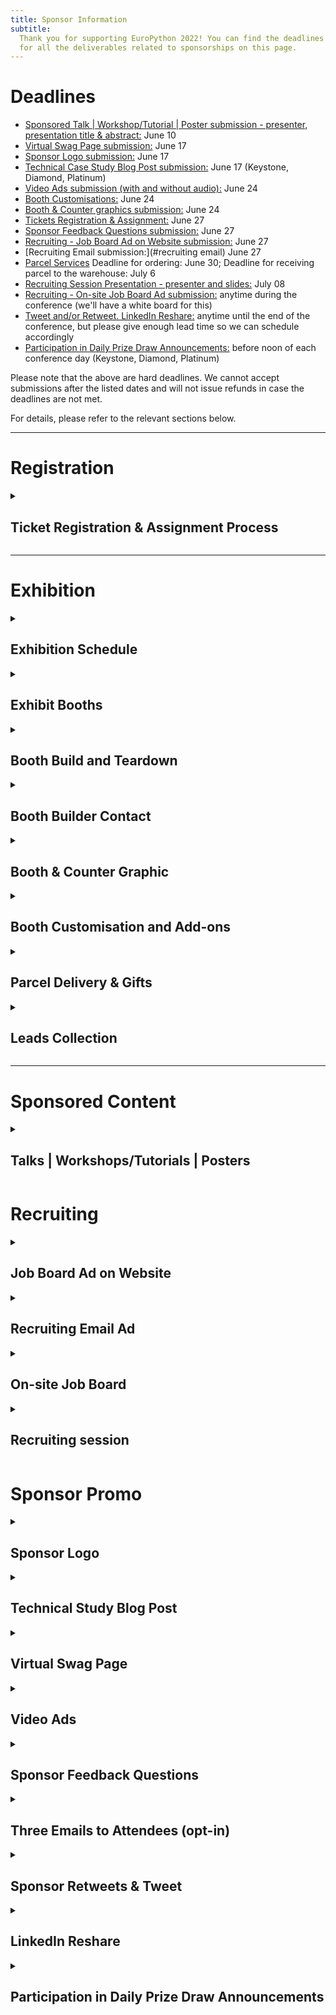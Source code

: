 ```yaml
---
title: Sponsor Information
subtitle:
  Thank you for supporting EuroPython 2022! You can find the deadlines and specs
  for all the deliverables related to sponsorships on this page.
---
```


# Deadlines

- [Sponsored Talk | Workshop/Tutorial | Poster submission - presenter, presentation title & abstract:](#sponsored-content)
  June 10
- [Virtual Swag Page submission:](#virtual-swag-page) June 17
- [Sponsor Logo submission:](#sponsor-logo) June 17
- [Technical Case Study Blog Post submission:](#sponsor-blog-post) June 17
  (Keystone, Diamond, Platinum)
- [Video Ads submission (with and without audio):](#video-ads) June 24
- [Booth Customisations:](#booth-customisations) June 24
- [Booth & Counter graphics submission:](#booth-images) June 24
- [Tickets Registration & Assignment:](#registration) June 27
- [Sponsor Feedback Questions submission:](#sponsor-feedback-questions) June 27
- [Recruiting - Job Board Ad on Website submission:](#job-board-on-website) June
  27
- [Recruiting Email submission:](#recruiting email) June 27
- [Parcel Services](#parcel) Deadline for ordering: June 30; Deadline for
  receiving parcel to the warehouse: July 6
- [Recruiting Session Presentation - presenter and slides:](#recruiting-session)
  July 08
- [Recruiting - On-site Job Board Ad submission:](#on-site-job-board) anytime
  during the conference (we'll have a white board for this)
- [Tweet and/or Retweet. LinkedIn Reshare:](#sponsor-tweet) anytime until the
  end of the conference, but please give enough lead time so we can schedule
  accordingly
- [Participation in Daily Prize Draw Announcements:](#prize-draw) before noon of
  each conference day (Keystone, Diamond, Platinum)

Please note that the above are hard deadlines. We cannot accept submissions
after the listed dates and will not issue refunds in case the deadlines are not
met.

For details, please refer to the relevant sections below.

---

# Registration

<details>
  <summary><h2>Ticket Registration & Assignment Process</h2></summary>

- **Purchase all the complimentary / discounted tickets in bulk** by using the
  voucher links sent to you. They will be sent out to the sponsor
  representative. Please follow the direct email instructions and purchase all
  of the tickets you are entitled to.

- **Assign the tickets** to every team member that you have chosen to attend the
  conference. You can assign them by changing your order details after you make
  the order. Click the order URL in your order confirmation email from
  [support@pretix.eu](mailto:support@pretix.eu) with the **Subject: Your
  order**: **_XXXX_** and amend accordingly.

**_Deadline_** for registering and assigning the tickets: **_June 27_**

</details>

---

# Exhibition

<details>
  <summary><h2>Exhibition Schedule</h2></summary>

**Exhibit Days**: during the three main conference days: **Wednesday to Friday,
13-15 July 2022**.

**Exhibit Hours**: 9:00 - 18:00 on Wednesday & Thursday; 9:00 - 17:00 on Friday.

All booths should be staffed at least during the official breaks. It is highly
recommended that they will be staffed throughout the opening hours, especially
the more prominent ones, such as Keystone and Diamond.

</details>

<details>
  <summary><h2>Exhibit Booths</h2></summary>
  Sponsors of Silver and above will all be assigned a booth, ranging from 6-56 sqm depending on the package.

** Please refer to the
[EuroPython 2022 - Exhibit Booths.pdf](https://drive.google.com/file/d/1k2m9t445G4tpMON1VlGIg-SSgYTsQy5m/view?usp=sharing)
for mockups and what is included in your booth, as part of your sponsorship
package. **

</details>

<details>
  <summary><h2>Booth Build and Teardown</h2></summary>

- Build Time: Tuesday 8:00-16:00; sponsors can enter between 16:00-18:00
- Teardown Time: Friday 17:00; nobody allowed after the teardown starts.

</details>

<details>
  <summary><h2>Booth Builder Contact</h2></summary>
  We have contracted [OBExpo](http://www.obexpo.ie/) to set up and manage the booths. You can reach out to Tony O'Brien with your booth related questions: [tony@obexpo.ie](mailto:tony@obexpo.ie)

</details>

<details>
  <summary><h2 id="booth-images">Booth & Counter Graphic</h2></summary>

**Booth graphic**: All booths include a Wall Banner Graphic that covers the
entire back wall of your booth. **It is highly recommended that you submit a
company specific custom graphic for your booth. The pricing is already included
in your package.**

**You can upgrade to a single Stretched Graphic design. See
[Booth Customisation](#booth-customisations) for details.**

_Note: these wall banners with your graphic can be taken down afterwards for
future reuse._

**Counter graphic**: All booths include at least one counter. Depending on the
booth level, the amount and size can range. **It is highly recommended that you
submit a company specific custom graphic for the counter(s).**

Should you choose not to submit your own graphic, a default EuroPython Society
one will be provided.

  <h4>Graphic Submission Guide</h4>

Graphics should be submitted directly to OBExpo, as specified below:

- Please refer to
  [EuroPython 2022 - Exhibit Booths.pdf](https://drive.google.com/file/d/1k2m9t445G4tpMON1VlGIg-SSgYTsQy5m/view?usp=sharing)
  for the dimensions of the back wall of your booth, and of the counter(s).

**\*Note: Keystone and Diamond booths will need two Wall Banner graphics to
cover the entire back wall.\*\***

- Refer to
  [EuroPython 2022- Booth Order Forms.pdf](https://drive.google.com/file/d/1IhBXgiTWqkH4Pbo100vGHHzj-ZY-CEAl/view?usp=sharing)
  page 8 - _artwork_ for file and delivery specifications.

Note: OBExpo has specifically asked us to emphasise that emailing or using
_WeTransfer_ or _YouSendit_ are their preferred methods of sending the files.
Permission based file sharing systems such as Google Drive or OneDrive are less
preferred.

**Deadline** for submitting Booth Graphics: **2022-06-24**

**Submission Channel**: Contact Tony from OBExpo contact:
[tony@obexpo.ie](tony@obexpo.ie)

</details>

<details>
  <summary><h2 id="booth-customisations">Booth Customisation and Add-ons</h2></summary>
  All booth graphics can be upgraded from the default Wall Banner Graphic to Stretched Graphics.

There are other add-ons you can order, such as TV sets and furniture for your
booth.

For all upgrades and add-on orders, please fill in the
[EuroPython 2022- Booth Order Forms.pdf](https://drive.google.com/file/d/1IhBXgiTWqkH4Pbo100vGHHzj-ZY-CEAl/view?usp=sharing)
and send it to Tony O’Brien from OBExpo directly:
[tony@obexpo.ie](mailto:tony@obexpo.ie)

**Deadline** for ordering booth customisation and addons: **2022-06-24. A 30%
surcharge will apply afterwards.**

**Submission Channel**: Contact Tony from OBExpo:
[tony@obexpo.ie](mailto:tony@obexpo.ie)

</details>

<details>
<summary><h2 id="parcel">Parcel Delivery & Gifts</h2></summary>

We aim to actively reduce the carbon footprint of the EuroPython conference
series. Throughout the planning of the much anticipated EuroPython Dublin, we
are mindful of sustainability. We made the distribution of physical gifts
optional. Instead of staffing bags with your gifts, we give you the freedom to
distribute them at your booth. We strongly encourage you to distribute gifts
made of environmentally friendly materials, to focus on quality rather than
quantity to reduce waste.

Shipping and customs for your goods are handled by
[Interflow](https://www.interflow.ie/).

**Contacts**:

**_NOTE: Caroline is the new designated coordinator overseeing all EuroPython
shipment. Please make sure to contact her for shipping._**

- Caroline Placido -
  [caroline.placido@interflow.ie](caroline.placido@interflow.ie), +353876661561
  (mobile)
- Niall Thompson - [niall@interflow.ie](mailto:niall@interflow.ie), +353 (0)86
  3805000

Here are shipping information provided by Interflow:

- [Shipping Guidelines](https://drive.google.com/file/d/1-I6rj1ISBViVLm_jaXgOxV6GpGQluS9y/view?usp=sharing).
  **Important: Please provide Interflow your Company name, point of contact name
  and email.** Contact Interflow for Details.

- [Freight Order link](https://www.interflow.ie/freight-order-form/).
- [Delivery address and Shipping Label](https://drive.google.com/file/d/15QWQMg51LKZEXKudgopl7B-Ez56EAOJt/view?usp=sharing).

**Deadlines:**

- Deadline for orders: 2022-06-30
- Deadline for receiving to the warehouse: 2022-07-06

If you have any last-minute orders, please contact Interflow and keep them in
the loop.

</details>

<details>
  <summary><h2>Leads Collection</h2></summary>

We don't offer any specific feature for lead collection. You are welcome to talk
to attendees and ask for their information and consent to be contacted. You can
ask for our attendees’ permission to have the QR code of their badge scanned.
These QR codes contain vCard 3.0 records with their name, affiliation and email
addresses. QR code scanners will not be provided but you are free to bring your
own or use any app of your choice to save these contact records. You can also
use the leads for prize draws, games, party invites or other attendee
interaction ideas.

Friendly reminder: the data collection process is subject to
[GDPR](https://gdpr.eu/what-is-gdpr/). And our
[Code of Conduct](https://www.europython-society.org/coc/) should be adhered to
at all times.

</details>

---

# Sponsored Content

<details>
  <summary><h2>Talks | Workshops/Tutorials | Posters</h2></summary>

As part of your sponsorship package, it might include a sponsored talk,
workshop/tutorial or poster session. You can find the details for each:

- <b>Sponsored Talk</b>: a 30 min slot as part of the official conference
  schedule during the Conference Days (13-15 July, 2022)
- <b>Sponsored Workshop/Tutorial</b>: a 180 min slot as part of the official
  conference schedule during the Workshop/Tutorial Days (11-12 July, 2022)
- <b>Sponsored Poster</b>: the poster will be displayed on the poster wall
  during the Conference Days. A dedicated presentation slot will be allocated to
  the presenter for targeted interactions.

You can check out previous years’ lineup for inspiration:
[2021 Programme](https://ep2021.europython.eu/schedule/),
[2020 Programme](https://ep2020.europython.eu/schedule/),
[2019 Programme](https://ep2019.europython.eu/schedule.html)

**Deadline** for informing us of the presenter, presentation title & abstract or
poster PDF: **2022-06-10**

**Submission Channel**: [sponsoring@europython.eu](sponsoring@europython.eu)

</details>

# Recruiting

<details>
  <summary><h2 id="job-board-on-website">Job Board Ad on Website</h2></summary>

All sponsors with sponsorship levels Bronze and above are eligible for posting a
job ad on our [Job-board page](https://ep2022.europython.eu/job-board/) . If you
are interested in submitting an ad, please send the job ad to
[EuroPython 2022 Sponsor Assets Submission Form](https://forms.gle/dTzkh8BCMn77gGMSA).
We will then place it on the website after review.

We will post a maximum of **three** job ads per sponsor. Please include a short
company introduction, the job title, a short job description and a contact
address.

For an example of how this looks like, please check out the
[2021 Job Board](https://ep2021.europython.eu/sponsor/job-board/).

**Deadline** for sending in the text for Job Board Ad on Website:
**2022-06-27**.

**Submission Channel**:

[EuroPython 2022 Sponsor Assets Submission Form](https://forms.gle/dTzkh8BCMn77gGMSA)

</details>

<details>
  <summary><h2 id="recruiting email">Recruiting Email Ad</h2></summary>

For all sponsors with sponsorship levels silver and above, if you are interested
in us sending a recruiting email on your behalf, please submit the following
information to
[EuroPython 2022 Sponsor Assets Submission Form](https://forms.gle/dTzkh8BCMn77gGMSA):

- title
- description (up to 100 words)
- A URL to the recruiting ad on your own website.

We will send these during the event to the attendees who have opted in to
receive job ads from sponsors.

**Deadline** for or sending in the text for the Recruiting Email Ad:
**2022-06-27**

**Submission Channel**:
[EuroPython 2022 Sponsor Assets Submission Form](https://forms.gle/dTzkh8BCMn77gGMSA)

</details>

<details>
<summary><h2 id="on-site-job-board">On-site Job Board</h2></summary>

For your recruiting ad on the on-site job-board, you can bring along a printed
ad and pin it on the whiteboard yourself.

</details>

<details>
  <summary><h2 id="recruiting-session">Recruiting session</h2></summary>

The 45 min recruiting session will take place during one of the Conference Days
(13-15 July). The exact details will be confirmed at a later date along with the
conference schedule.

The recruiting session will give each sponsor a chance to give a 3 minute pitch,
presenting their company and their job offers. Attendees can then go to your
booth to have direct follow-up chats with you. Please remember to specify the
location of your booth so that attendees can find and talk to you.

Please register your interest by sending an email with the subject "**EuroPython
2022 Sponsor Recruiting session**: **_your company name_**" to
[sponsoring@europython.eu](sponsoring@europython.eu), before **8th July** with
the following information:

- Name of your company
- Name and email of the person giving the pitch for your company
- Will you be using slides?
- If you are using slides, please send the file to us as backup in the same
  email, within the same deadline.

You can also check out the
[2019 Recruiting Session](https://youtu.be/HHiEQRX7nO4) to get an idea how it
looked like in our last in-person conference.

**Deadline** for submitting Recruiting Session Presentation: **2022-07-08**.

**Submission Channel**: [sponsoring@europython.eu](sponsoring@europython.eu)

</details>

# Sponsor Promo

<details>
  <summary><h2 id="sponsor-logo">Sponsor Logo</h2></summary>

Your company's logo will be put together in various promotional materials, both
in digital and print media. You should have already been asked to submit your
logo both in PNG and a vector format (SVG, PDF, etc), when you sign up as a
sponsor.

If you fail to submit your logo at the time of signup or before 17th June, your
logo might not be included in some printing materials.

**Deadline** for submitting sponsor logo: **2022-06-17**

**Submission Channel**: when you sign up as a sponsor or email
[sponsoring@europython.eu](sponsoring@europython.eu) later.

</details>
<details>
  <summary><h2 id="sponsor-blog-post">Technical Study Blog Post</h2></summary>

For Platinum, Diamond and Keystone Level sponsors, we will run blog posts
highlighting the sponsor. The Communications team can help you craft a technical
case study blog post. They will be posted on EuroPython's
[dev.to](https://dev.to/t/europython).

Separately, Diamond and Keystone sponsors get to write one extra technical case
study blog post to be published on our regular
[EuroPython Blog](https://blog.europython.eu/), which also goes to our Twitter
account and mailing lists. You may also opt to cross post the same blog across
dev.to and the EuropPython blog.

For each blog post, we will require **at least 3 paragraphs** of text and
ideally a picture we can use (if you don't have a picture, we can use your logo
as well).

The text should be written to highlight technical case study related to Python,
e.g. how you solved a problem or improved performance with Python. It should
address a technically oriented audience.

You can check out the
[2020 Keystone Sponsor blog post](https://blog.europython.eu/europython-2020-introducing-our-keystone-sponsor/)
to get an idea.

Some good technical case Study examples:

- [A closer look at the research to help AI see more skin tones](https://blog.google/technology/research/ai-monk-scale-skin-tone-story/)
- [Bloomberg publishes Memray](https://www.bloomberg.com/company/stories/bloomberg-memray-open-source-profiler-python-code/)
- [Accelerated Inference with Optimum and Transformers Pipelines](https://huggingface.co/blog/optimum-inference)

Feel free to tie in any talk/special event you are organising at our conference
at the end. After you've sent in the draft, we will forward it to our
Communications Team for editing.

**Deadline** for sending the Blog Post text and picture: **2022-06-17**

**Submission Channel**:
[sponsoring@europython.eu](sponsoring@europython.eu)

</details>

<details>
  <summary><h2 id="virtual-swag-page">Virtual Swag Page</h2></summary>

Sponsors of Silver and above can be featured on our Virtual Swag Page of the
website. We will list the page on our website as a swag page. If you have
prepared any coupon codes, digital gifts, we can distribute them for you via the
page. What you are eligible to submit depends on your sponsorship level:

- **Silver**: Submit a URL that features any promotional campaign for our
  attendees. Link is clickable from your company logo. If you do not have a URL
  campaign, but would rather submit graphics, we can also link to that.
- **Gold & Platinum**: Submit a PDF brochure featuring your company or any
  promotions/gifts + everything included in the Silver level.
- **Keystone & Diamond**: Submit a sponsor blurb (up to 100 words) + everything
  included in the Gold & Platinum level.

_Note: In order to avoid any file uploading issue, please upload the PDF
brochure to your preferred file hosting service (Dropbox, Google Drive,
OneDrive, WeTransfer, etc) and only submit the link to the above form._

**Deadline** for sending in all the materials featured in the Virtual Swag Page:
**2022-06-17**

**Submission Channel**:
[EuroPython 2022 Sponsor Assets Submission Form](https://forms.gle/dTzkh8BCMn77gGMSA)

</details>

<details>
  <summary><h2 id="video-ads">Video Ads</h2></summary>

These are the two type of video ads we request from you:

- **Video ads on digital signage**: no audio, up to 30 seconds each - these will
  be cut into one big video to be played in various locations at the venue.

- **Video ads on streaming channels**: with audio, up to 30 seconds each - these
  will be played during breaks for the audience joining remotely.

**File specification**: in MP4 format of 720p or 1080p resolution.

You can submit different ads files to be played in these slots. Or
alternatively, the same file will be played multiple times.

How many video ads you wish to submit is entirely up to you. We recommend
between 2 to 10 video ad files. The higher the sponsorship level, the more ad
share you will get. Please note, in order not to run into any attachment max
size issue, please upload everything you need to send us to a file hosting
service (e.g. Dropbox, Google Drive, WeTransfer, OneDrive, etc) and only send us
the link by **17th June**.

**Deadline** for sending in the links to all the Video Ads: **2022-06-17**

**Submission Channel**:
[EuroPython 2022 Sponsor Assets Submission Form](https://forms.gle/dTzkh8BCMn77gGMSA)

</details>

<details>
  <summary><h2 id="sponsor-feedback-questions">Sponsor Feedback Questions</h2></summary>

Keystone and Diamond level sponsors may request adding up to 3 questions to our
feedback form which we will send to attendees near the end of the conference.

This is a great way to get an idea of how well the sponsorship worked out.

Please submit 1-3 questions, which could be multiple choice, free text or rating
questions (1 to 5). The form will be left open for around 1-2 months after the
conference. We will send them to you afterwards.

**Deadline** for submitting the Sponsor Feedback Questions: **2022-06-27**

**Submission Channel**:
[EuroPython 2022 Sponsor Assets Submission Form](https://forms.gle/dTzkh8BCMn77gGMSA)

</details>

<details>
  <summary><h2>Three Emails to Attendees (opt-in)</h2></summary>

Keystone sponsor is eligible to draft three emails of your choice and have the
organisers send them on your behalf to attendees who have opted to receive
sponsor emails. You can take the opportunity to tie in with the blog post and
recruiting emails/posts, introduce a particular activity or highlight of your
company, or point attendees to something really technical and geeky about your
company. It is entirely up to you how many emails, if any, you wish us to send
and which angle you wish to take in each.

**Deadline** for submitting the draft of the three emails: Any time before or
during the conference days.

**Submission Channel**:
[sponsoring@europython.eu](sponsoring@europython.eu)

</details>

<details>
  <summary><h2 id="sponsor-tweet">Sponsor Retweets & Tweet</h2></summary>

All sponsors of Bronze and above can get a single retweet of one of your tweets
to the followers of our
[@europython](https://twitter.com/europython) Twitter
account. Please note that we normally do not retweet from companies, so signing
up as a EuroPython sponsor is a good way to get a retweet.

Sponsor of Keystone, Diamond, Platinum additionally get to suggest a single
tweet, which we'll send to the followers of our
[@europython](https://twitter.com/europython) Twitter
account.

- **For the retweet**, please email
  [sponsoring@europython.eu](sponsoring@europython.eu) with the
  subject "**EuroPython 2022 Retweet**: **_your company name_**"during or before
  the conference mentioning the URL of the tweet. We will then schedule it for a
  retweet.
- **For the tweet**, please email
  [sponsoring@europython.eu](sponsoring@europython.eu) with the
  subject "**EuroPython 2022 Tweet**: **_your company name_**" during or before
  the conference mentioning the tweet text. We will then review it and schedule
  it after approval.

**Deadline** for submitting retweet URL and the tweet text: Any time before or
during the conference days.

**Submission Channel**:
[sponsoring@europython.eu](sponsoring@europython.eu)

</details>

<details>
  <summary><h2>LinkedIn Reshare</h2></summary>

Sponsor of Keystone, Diamond and Platinum get a single reshare of one of your
posts to the subscriber of EuroPython’s LinkedIn group. We normally do not
reshare from companies, so signing up as a EuroPython sponsor is a good way to
get the exposure.

In order to get the reshare scheduled, please email
[sponsoring@europython.eu](sponsoring@europython.eu) with the subject
"**EuroPython 2022 LinkedIn Reshare**: **_your company name_**" during or before
the conference mentioning the URL of the reshare. We will then schedule it for a
retweet.

**Deadline** for submitting Linkedin Reshare URL: Any time before or during the
conference days.

**Submission Channel**:
[sponsoring@europython.eu](sponsoring@europython.eu)

</details>

<details>
  <summary><h2 id="prize-draw">Participation in Daily Prize Draw Announcements</h2></summary>

For Platinum, Diamond and Keystone Level sponsors, you are eligible to
participate in daily prize draw. Simply email the details before noon of the day
of the prize draw so an organiser can announce it at the end of the day.

**Deadline** for submitting daily prize draw details: **before noon of the prize
draw day**

**Submission Channel**: email
[sponsoring@europython.eu](sponsoring@europython.eu).

</details>
